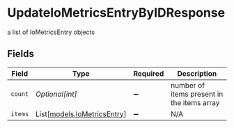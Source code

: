 # UpdateIoMetricsEntryByIDResponse

a list of IoMetricsEntry objects


## Fields

| Field                                                      | Type                                                       | Required                                                   | Description                                                |
| ---------------------------------------------------------- | ---------------------------------------------------------- | ---------------------------------------------------------- | ---------------------------------------------------------- |
| `count`                                                    | *Optional[int]*                                            | :heavy_minus_sign:                                         | number of items present in the items array                 |
| `items`                                                    | List[[models.IoMetricsEntry](../models/iometricsentry.md)] | :heavy_minus_sign:                                         | N/A                                                        |